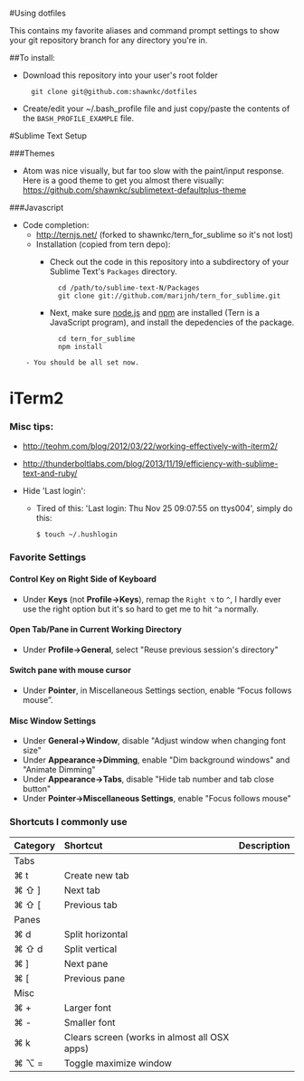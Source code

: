 #Using dotfiles

This contains my favorite aliases and command prompt settings to show your git repository branch for any directory you're in.

##To install:

- Download this repository into your user's root folder
  
	    git clone git@github.com:shawnkc/dotfiles

- Create/edit your ~/.bash_profile file and just copy/paste the contents of the `BASH_PROFILE_EXAMPLE` file.

#Sublime Text Setup

###Themes

- Atom was nice visually, but far too slow with the paint/input response.  Here is a good theme to get you almost there visually:  https://github.com/shawnkc/sublimetext-defaultplus-theme

###Javascript

- Code completion:
	- http://ternjs.net/ (forked to shawnkc/tern_for_sublime so it's not lost)
	- Installation (copied from tern depo):
		- Check out the code in this repository into a subdirectory of your Sublime Text's `Packages` directory.
		
			    cd /path/to/sublime-text-N/Packages
			    git clone git://github.com/marijnh/tern_for_sublime.git
		
		- Next, make sure [node.js][node] and [npm][npm] are installed (Tern is a JavaScript program), and install the depedencies of the package.
		
[node]: http://nodejs.org
[npm]: https://npmjs.org/
		
			    cd tern_for_sublime
			    npm install
		
		- You should be all set now.
		
# iTerm2
### Misc tips:

- http://teohm.com/blog/2012/03/22/working-effectively-with-iterm2/
- http://thunderboltlabs.com/blog/2013/11/19/efficiency-with-sublime-text-and-ruby/

- Hide 'Last login':
  
  - Tired of this: 'Last login: Thu Nov 25 09:07:55 on ttys004', simply do this:

      ````$ touch ~/.hushlogin````

### Favorite Settings

#### Control Key on Right Side of Keyboard

- Under **Keys** (not **Profile->Keys**), remap the `Right ⌥` to `^`, I hardly ever use the right option but it's so hard to get me to hit `^a` normally.

#### Open Tab/Pane in Current Working Directory

- Under **Profile->General**, select "Reuse previous session's directory"

#### Switch pane with mouse cursor

- Under **Pointer**, in Miscellaneous Settings section, enable “Focus follows mouse”.

#### Misc Window Settings

- Under **General->Window**, disable "Adjust window when changing font size"
- Under **Appearance->Dimming**, enable "Dim background windows" and "Animate Dimming"
- Under **Appearance->Tabs**, disable "Hide tab number and tab close button"
- Under **Pointer->Miscellaneous Settings**, enable "Focus follows mouse"

### Shortcuts I commonly use

Category | Shortcut | Description
:------- | :------- | :----------
Tabs ||
 |⌘ t  	| Create new tab
 |⌘ ⇧ ]	| Next tab
 |⌘ ⇧ [	| Previous tab
Panes ||
 |⌘ d  	| Split horizontal
 |⌘ ⇧ d  | Split vertical
 |⌘ ]	| Next pane
 |⌘ [	| Previous pane
Misc ||
 |⌘ +	| Larger font
 |⌘ -	| Smaller font
 |⌘ k	| Clears screen (works in almost all OSX apps)
 |⌘ ⌥ =	| Toggle maximize window





















